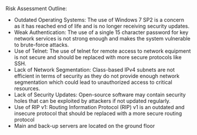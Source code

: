 Risk Assessment Outline:

- Outdated Operating Systems: The use of Windows 7 SP2 is a concern as it has reached end of life and is no longer receiving security updates.
- Weak Authentication: The use of a single 15 character password for key network services is not strong enough and makes the system vulnerable to brute-force attacks.
- Use of Telnet: The use of telnet for remote access to network equipment is not secure and should be replaced with more secure protocols like SSH.
- Lack of Network Segmentation: Class-based IPv4 subnets are not efficient in terms of security as they do not provide enough network segmentation which could lead to unauthorized access to critical resources.
- Lack of Security Updates: Open-source software may contain security holes that can be exploited by attackers if not updated regularly.
- Use of RIP v1: Routing Information Protocol (RIP) v1 is an outdated and insecure protocol that should be replaced with a more secure routing protocol
- Main and back-up servers are located on the ground floor
